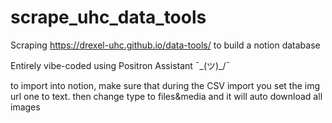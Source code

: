 # scrape_uhc_data_tools

Scraping https://drexel-uhc.github.io/data-tools/ to build a notion database

Entirely vibe-coded using Positron Assistant ¯\_(ツ)_/¯ 

to import into notion, make sure that during the CSV import you set the img url one to text. then change type to files&media and it will auto download all images
